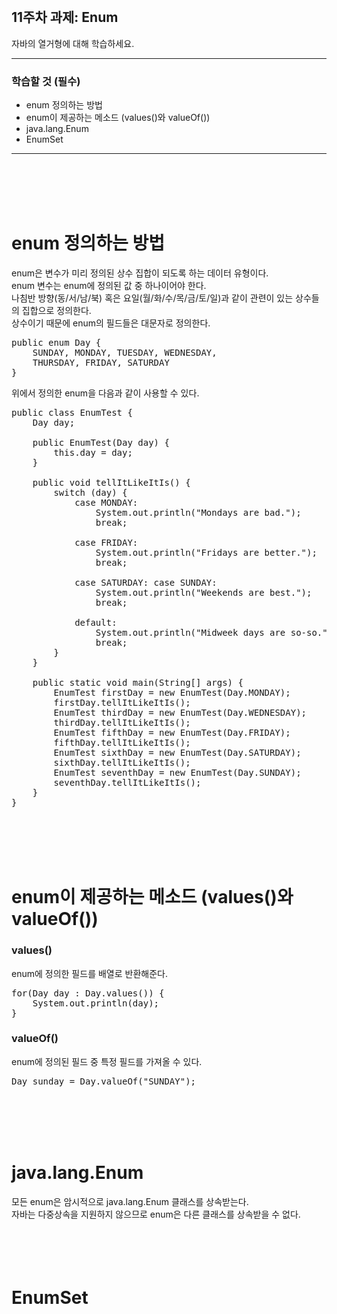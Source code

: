 <br/>

## 11주차 과제: Enum 
자바의 열거형에 대해 학습하세요.
*** 
### 학습할 것 (필수)
- enum 정의하는 방법
- enum이 제공하는 메소드 (values()와 valueOf())
- java.lang.Enum
- EnumSet
***
<br/><br/><br/><br/>

# enum 정의하는 방법
enum은 변수가 미리 정의된 상수 집합이 되도록 하는 데이터 유형이다. <br/>
enum 변수는 enum에 정의된 값 중 하나이어야 한다.<br/>
나침반 방향(동/서/남/북) 혹은 요일(월/화/수/목/금/토/일)과 같이 관련이 있는 상수들의 집합으로 정의한다.<br/>
상수이기 때문에 enum의 필드들은 대문자로 정의한다. <br/>
<pre>
public enum Day {
    SUNDAY, MONDAY, TUESDAY, WEDNESDAY,
    THURSDAY, FRIDAY, SATURDAY 
}
</pre>
위에서 정의한 enum을 다음과 같이 사용할 수 있다.
<pre>
public class EnumTest {
    Day day;
    
    public EnumTest(Day day) {
        this.day = day;
    }
    
    public void tellItLikeItIs() {
        switch (day) {
            case MONDAY:
                System.out.println("Mondays are bad.");
                break;
                    
            case FRIDAY:
                System.out.println("Fridays are better.");
                break;
                         
            case SATURDAY: case SUNDAY:
                System.out.println("Weekends are best.");
                break;
                        
            default:
                System.out.println("Midweek days are so-so.");
                break;
        }
    }
    
    public static void main(String[] args) {
        EnumTest firstDay = new EnumTest(Day.MONDAY);
        firstDay.tellItLikeItIs();
        EnumTest thirdDay = new EnumTest(Day.WEDNESDAY);
        thirdDay.tellItLikeItIs();
        EnumTest fifthDay = new EnumTest(Day.FRIDAY);
        fifthDay.tellItLikeItIs();
        EnumTest sixthDay = new EnumTest(Day.SATURDAY);
        sixthDay.tellItLikeItIs();
        EnumTest seventhDay = new EnumTest(Day.SUNDAY);
        seventhDay.tellItLikeItIs();
    }
}
</pre>
<br/><br/><br/><br/>

# enum이 제공하는 메소드 (values()와 valueOf())
### values()
enum에 정의한 필드를 배열로 반환해준다.
<pre>
for(Day day : Day.values()) {
    System.out.println(day);
}
</pre>

### valueOf()
enum에 정의된 필드 중 특정 필드를 가져올 수 있다. 
<pre>
Day sunday = Day.valueOf("SUNDAY");
</pre>
<br/><br/><br/><br/>

# java.lang.Enum
모든 enum은 암시적으로 java.lang.Enum 클래스를 상속받는다.<br/>
자바는 다중상속을 지원하지 않으므로 enum은 다른 클래스를 상속받을 수 없다. <br/>
<br/><br/><br/><br/>

# EnumSet
<br/><br/><br/><br/>
